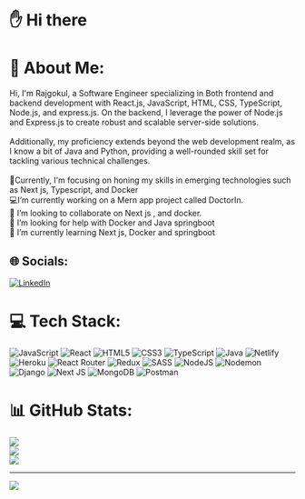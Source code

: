# ✋ Hi there
# 💫 About Me:
Hi, I'm Rajgokul, a Software Engineer specializing in Both frontend and backend development with React.js, JavaScript, HTML, CSS, TypeScript,  Node.js, and express.js. On the backend, I leverage the power of Node.js and Express.js to create robust and scalable server-side solutions.<br> <br>Additionally, my proficiency extends beyond the web development realm, as I know a bit of Java and Python, providing a well-rounded skill set for tackling various technical challenges.<br><br>🔭Currently, I'm focusing on honing my skills in emerging technologies such as Next js, Typescript, and  Docker<br>💻I’m currently working on a  Mern app project called DoctorIn.<br>👯 I’m looking to collaborate on Next js , and docker. <br>🤝 I’m looking for help with Docker and Java springboot<br>🌱 I’m currently learning Next js, Docker and springboot<br>


## 🌐 Socials:
[![LinkedIn](https://img.shields.io/badge/LinkedIn-%230077B5.svg?logo=linkedin&logoColor=white)](https://www.linkedin.com/in/raj-gokul-194237195/) 

# 💻 Tech Stack:
![JavaScript](https://img.shields.io/badge/javascript-%23323330.svg?style=for-the-badge&logo=javascript&logoColor=%23F7DF1E) ![React](https://img.shields.io/badge/react-%2320232a.svg?style=for-the-badge&logo=react&logoColor=%2361DAFB) ![HTML5](https://img.shields.io/badge/html5-%23E34F26.svg?style=for-the-badge&logo=html5&logoColor=white) ![CSS3](https://img.shields.io/badge/css3-%231572B6.svg?style=for-the-badge&logo=css3&logoColor=white) ![TypeScript](https://img.shields.io/badge/typescript-%23007ACC.svg?style=for-the-badge&logo=typescript&logoColor=white) ![Java](https://img.shields.io/badge/java-%23ED8B00.svg?style=for-the-badge&logo=openjdk&logoColor=white) ![Netlify](https://img.shields.io/badge/netlify-%23000000.svg?style=for-the-badge&logo=netlify&logoColor=#00C7B7) ![Heroku](https://img.shields.io/badge/heroku-%23430098.svg?style=for-the-badge&logo=heroku&logoColor=white) ![React Router](https://img.shields.io/badge/React_Router-CA4245?style=for-the-badge&logo=react-router&logoColor=white) ![Redux](https://img.shields.io/badge/redux-%23593d88.svg?style=for-the-badge&logo=redux&logoColor=white) ![SASS](https://img.shields.io/badge/SASS-hotpink.svg?style=for-the-badge&logo=SASS&logoColor=white) ![NodeJS](https://img.shields.io/badge/node.js-6DA55F?style=for-the-badge&logo=node.js&logoColor=white) ![Nodemon](https://img.shields.io/badge/NODEMON-%23323330.svg?style=for-the-badge&logo=nodemon&logoColor=%BBDEAD) ![Django](https://img.shields.io/badge/django-%23092E20.svg?style=for-the-badge&logo=django&logoColor=white) ![Next JS](https://img.shields.io/badge/Next-black?style=for-the-badge&logo=next.js&logoColor=white) ![MongoDB](https://img.shields.io/badge/MongoDB-%234ea94b.svg?style=for-the-badge&logo=mongodb&logoColor=white) ![Postman](https://img.shields.io/badge/Postman-FF6C37?style=for-the-badge&logo=postman&logoColor=white)
# 📊 GitHub Stats:
![](https://github-readme-stats.vercel.app/api?username=Rajgokul80565&theme=gotham&hide_border=false&include_all_commits=true&count_private=true)<br/>
![](https://github-readme-streak-stats.herokuapp.com/?user=Rajgokul80565&theme=gotham&hide_border=false)<br/>
![](https://github-readme-stats.vercel.app/api/top-langs/?username=Rajgokul80565&theme=gotham&hide_border=false&include_all_commits=true&count_private=true&layout=compact)

---
[![](https://visitcount.itsvg.in/api?id=Rajgokul80565&icon=0&color=11)](https://visitcount.itsvg.in)

<!-- Proudly created with GPRM ( https://gprm.itsvg.in ) -->
